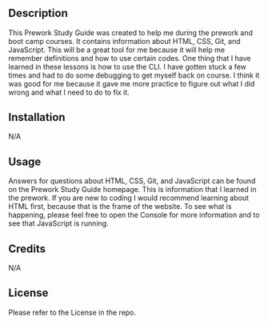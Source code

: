 # <Prework Study Guide Webpage>

## Description

This Prework Study Guide was created to help me during the prework and boot camp courses. It contains information about HTML, CSS, Git, and JavaScript. This will be a great tool for me because it will help me remember definitions and how to use certain codes. One thing that I have learned in these lessons is how to use the CLI. I have gotten stuck a few times and had to do some debugging to get myself back on course. I think it was good for me because it gave me more practice to figure out what I did wrong and what I need to do to fix it.


## Installation

N/A

## Usage

Answers for questions about HTML, CSS, Git, and JavaScript can be found on the Prework Study Guide homepage. This is  information that I learned in the prework. If you are new to coding I would recommend learning about HTML first, because that is the frame of the website. To see what is happening, please feel free to open the Console for more information and to see that JavaScript is running.

## Credits

N/A

## License

Please refer to the License in the repo.

